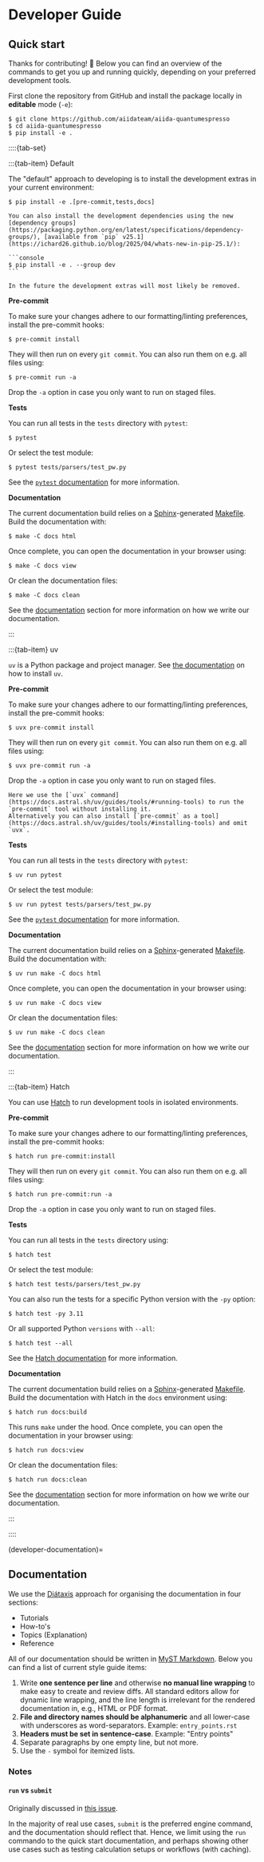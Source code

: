 # Developer Guide

## Quick start

Thanks for contributing! 🙏
Below you can find an overview of the commands to get you up and running quickly, depending on your preferred development tools.

First clone the repository from GitHub and install the package locally in **editable** mode (`-e`):

```
$ git clone https://github.com/aiidateam/aiida-quantumespresso
$ cd aiida-quantumespresso
$ pip install -e .
```

::::{tab-set}

:::{tab-item} Default

The "default" approach to developing is to install the development extras in your current environment:

```console
$ pip install -e .[pre-commit,tests,docs]
```

````{tip}
You can also install the development dependencies using the new [dependency groups](https://packaging.python.org/en/latest/specifications/dependency-groups/), [available from `pip` v25.1](https://ichard26.github.io/blog/2025/04/whats-new-in-pip-25.1/):

```console
$ pip install -e . --group dev
```

In the future the development extras will most likely be removed.

````

**Pre-commit**

To make sure your changes adhere to our formatting/linting preferences, install the pre-commit hooks:

```console
$ pre-commit install
```

They will then run on every `git commit`.
You can also run them on e.g. all files using:

```console
$ pre-commit run -a
```

Drop the `-a` option in case you only want to run on staged files.

**Tests**

You can run all tests in the `tests` directory with `pytest`:

```console
$ pytest
```

Or select the test module:

```console
$ pytest tests/parsers/test_pw.py
```

See the [`pytest` documentation](https://docs.pytest.org/en/stable/how-to/usage.html#specifying-which-tests-to-run) for more information.

**Documentation**

The current documentation build relies on a [Sphinx](https://www.sphinx-doc.org/en/master/index.html)-generated [Makefile](https://www.gnu.org/software/make/manual/make.html).
Build the documentation with:

```console
$ make -C docs html
```

Once complete, you can open the documentation in your browser using:

```console
$ make -C docs view
```

Or clean the documentation files:

```console
$ make -C docs clean
```

See the [documentation](#developer-documentation) section for more information on how we write our documentation.

:::

:::{tab-item} uv

`uv` is a Python package and project manager.
See [the documentation](https://docs.astral.sh/uv/getting-started/installation/) on how to install `uv`.

**Pre-commit**

To make sure your changes adhere to our formatting/linting preferences, install the pre-commit hooks:

```console
$ uvx pre-commit install
```

They will then run on every `git commit`.
You can also run them on e.g. all files using:

```console
$ uvx pre-commit run -a
```

Drop the `-a` option in case you only want to run on staged files.

```{note}
Here we use the [`uvx` command](https://docs.astral.sh/uv/guides/tools/#running-tools) to run the `pre-commit` tool without installing it.
Alternatively you can also install [`pre-commit` as a tool](https://docs.astral.sh/uv/guides/tools/#installing-tools) and omit `uvx`.
```

**Tests**

You can run all tests in the `tests` directory with `pytest`:

```console
$ uv run pytest
```

Or select the test module:

```console
$ uv run pytest tests/parsers/test_pw.py
```

See the [`pytest` documentation](https://docs.pytest.org/en/stable/how-to/usage.html#specifying-which-tests-to-run) for more information.

**Documentation**

The current documentation build relies on a [Sphinx](https://www.sphinx-doc.org/en/master/index.html)-generated [Makefile](https://www.gnu.org/software/make/manual/make.html).
Build the documentation with:

```console
$ uv run make -C docs html
```

Once complete, you can open the documentation in your browser using:

```console
$ uv run make -C docs view
```

Or clean the documentation files:

```console
$ uv run make -C docs clean
```

See the [documentation](#developer-documentation) section for more information on how we write our documentation.

:::

:::{tab-item} Hatch

You can use [Hatch](https://hatch.pypa.io/1.9/install/) to run development tools in isolated environments.

**Pre-commit**

To make sure your changes adhere to our formatting/linting preferences, install the pre-commit hooks:

```console
$ hatch run pre-commit:install
```

They will then run on every `git commit`.
You can also run them on e.g. all files using:

```console
$ hatch run pre-commit:run -a
```

Drop the `-a` option in case you only want to run on staged files.

**Tests**

You can run all tests in the `tests` directory using:

```console
$ hatch test
```

Or select the test module:

```console
$ hatch test tests/parsers/test_pw.py
```

You can also run the tests for a specific Python version with the `-py` option:

```
$ hatch test -py 3.11
```

Or all supported Python `versions` with `--all`:

```
$ hatch test --all
```

See the [Hatch documentation](https://hatch.pypa.io/1.12/tutorials/testing/overview/) for more information.

**Documentation**

The current documentation build relies on a [Sphinx](https://www.sphinx-doc.org/en/master/index.html)-generated [Makefile](https://www.gnu.org/software/make/manual/make.html).
Build the documentation with Hatch in the `docs` environment using:

```console
$ hatch run docs:build
```

This runs `make` under the hood.
Once complete, you can open the documentation in your browser using:

```console
$ hatch run docs:view
```

Or clean the documentation files:

```console
$ hatch run docs:clean
```

See the [documentation](#developer-documentation) section for more information on how we write our documentation.

:::

::::


(developer-documentation)=

## Documentation

We use the [Diátaxis](https://diataxis.fr/) approach for organising the documentation in four sections:

* Tutorials
* How-to's
* Topics (Explanation)
* Reference

All of our documentation should be written in [MyST Markdown](https://myst-parser.readthedocs.io/en/latest).
Below you can find a list of current style guide items:

1. Write **one sentence per line** and otherwise **no manual line wrapping** to make easy to create and review  diffs.
   All standard editors allow for dynamic line wrapping, and the line length is irrelevant for the rendered documentation in, e.g., HTML or PDF format.
1. **File and directory names should be alphanumeric** and all lower-case with underscores as word-separators. Example: `entry_points.rst`
1. **Headers must be set in sentence-case**.
   Example: "Entry points"
1. Separate paragraphs by one empty line, but not more.
1. Use the `-` symbol for itemized lists.

### Notes

#### `run` vs `submit`

Originally discussed in [this issue](https://github.com/aiidateam/aiida-quantumespresso/issues/1127).

In the majority of real use cases, `submit` is the preferred engine command, and the documentation should reflect that.
Hence, we limit using the `run` commando to the quick start documentation, and perhaps showing other use cases such as testing calculation setups or workflows (with caching).
